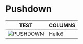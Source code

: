 # Pushdown
|TEST                                          | COLUMNS |
|----------------------------------------------|---------|
|![PUSHDOWN](http://206.189.179.43/images/output3.png?) | Hello!  |
 

